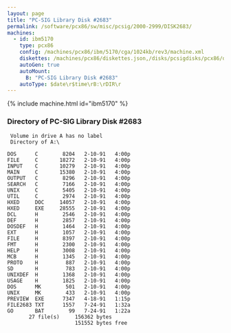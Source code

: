 ```yaml
---
layout: page
title: "PC-SIG Library Disk #2683"
permalink: /software/pcx86/sw/misc/pcsig/2000-2999/DISK2683/
machines:
  - id: ibm5170
    type: pcx86
    config: /machines/pcx86/ibm/5170/cga/1024kb/rev3/machine.xml
    diskettes: /machines/pcx86/diskettes.json,/disks/pcsigdisks/pcx86/diskettes.json
    autoGen: true
    autoMount:
      B: "PC-SIG Library Disk #2683"
    autoType: $date\r$time\rB:\rDIR\r
---
```


{% include machine.html id="ibm5170" %}

### Directory of PC-SIG Library Disk #2683

     Volume in drive A has no label
     Directory of A:\

    DOS      C        8204   2-10-91   4:00p
    FILE     C       18272   2-10-91   4:00p
    INPUT    C       10279   2-10-91   4:00p
    MAIN     C       15380   2-10-91   4:00p
    OUTPUT   C        8296   2-10-91   4:00p
    SEARCH   C        7166   2-10-91   4:00p
    UNIX     C        5405   2-10-91   4:00p
    UTIL     C        2974   2-10-91   4:00p
    HXED     DOC     14057   2-10-91   4:00p
    HXED     EXE     28555   2-10-91   4:00p
    DCL      H        2546   2-10-91   4:00p
    DEF      H        2857   2-10-91   4:00p
    DOSDEF   H        1464   2-10-91   4:00p
    EXT      H        1057   2-10-91   4:00p
    FILE     H        8397   2-10-91   4:00p
    FMT      H        2300   2-10-91   4:00p
    HELP     H        3008   2-10-91   4:00p
    MCB      H        1345   2-10-91   4:00p
    PROTO    H         887   2-10-91   4:00p
    SD       H         783   2-10-91   4:00p
    UNIXDEF  H        1368   2-10-91   4:00p
    USAGE    H        1825   2-10-91   4:00p
    DOS      MK        501   2-10-91   4:00p
    UNIX     MK        433   2-10-91   4:00p
    PREVIEW  EXE      7347   4-18-91   1:15p
    FILE2683 TXT      1557   7-24-91   1:32a
    GO       BAT        99   7-24-91   1:22a
           27 file(s)     156362 bytes
                          151552 bytes free
